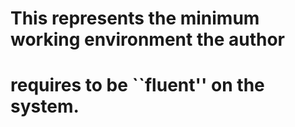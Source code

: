 # This represents the minimum working environment the author
# requires to be ``fluent'' on the system.
